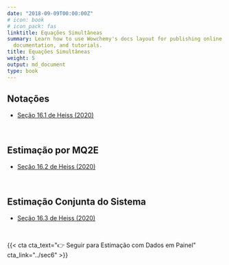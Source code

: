 ```yaml
---
date: "2018-09-09T00:00:00Z"
# icon: book
# icon_pack: fas
linktitle: Equações Simultâneas
summary: Learn how to use Wowchemy's docs layout for publishing online courses, software
  documentation, and tutorials.
title: Equações Simultâneas
weight: 5
output: md_document
type: book
---
```





## Notações

- [Seção 16.1 de Heiss (2020)](http://www.urfie.net/read/index.html#page/257)




</br>


## Estimação por MQ2E

- [Seção 16.2 de Heiss (2020)](http://www.urfie.net/read/index.html#page/258)




</br>


## Estimação Conjunta do Sistema

- [Seção 16.3 de Heiss (2020)](http://www.urfie.net/read/index.html#page/259)




</br>


{{< cta cta_text="👉 Seguir para Estimação com Dados em Painel" cta_link="../sec6" >}}
